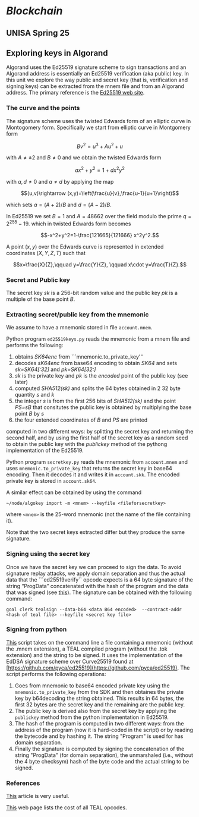 # *Blockchain*
## UNISA Spring 25 ##

## Exploring keys in Algorand

Algorand uses the Ed25519 signature scheme to sign transactions and an Algorand address is 
essentially an Ed25519 verification (aka public) key.
In this unit we explore the way public and secret key (that is, verification and signing keys) can
be extracted from the mnem file and from an Algorand address.
The primary reference is the [Ed25519 web site](https://ed25519.cr.yp.to/).

### The curve and the points

The signature scheme uses the twisted Edwards form of an elliptic curve in Montogomery form.
Specifically we start from elliptic curve in Montgomery form

$$Bv^2=u^3+Au^2+u$$

with $A\ne\pm 2$ and $B\ne 0$ and we obtain the twisted Edwards form 

$$ax^2+y^2=1+dx^2y^2$$

with $a,d\ne 0$ and $a\ne d$ by applying the map

$$(u,v)\rightarrow (x,y)=\left(\frac{u}{v},\frac{u-1}{u+1}\right)$$

which sets $a=(A+2)/B$ and $d=(A-2)/B$.

In Ed25519 we set $B=1$ and $A=48662$ over the field modulo the prime $q=2^{255}-19$.
which in twisted Edwards form becomes

$$-x^2+y^2=1-\frac{121665}{121666} x^2y^2.$$

A point $(x,y)$ over the Edwards curve is represented in extended coordinates
$(X,Y,Z,T)$ such that


$$x=\frac{X}{Z},\qquad y=\frac{Y}{Z}, \qquad x\cdot y=\frac{T}{Z}.$$

### Secret and Public key
The secret key *sk* is a 256-bit random value and the public key *pk* is a multiple
of the base point *B*.

### Extracting secret/public key from the mnemonic
We assume to have a mnemonic stored in file ```account.mnem```.

Python program ```ed25519keys.py``` reads the mnemonic from a mnem file and 
performs the following:
1. obtains *SK64enc* from ```mnemonic.to_private_key''' 
2. decodes *sK64enc* from base64 encoding to obtain *SK64* and sets *sk=SK64[:32]* and *pk=SK64[32:]*
3. *sk* is the private key and *pk* is the *encoded* point of the public key (see later)
4. computed *SHA512(sk)* and splits the 64 bytes obtained in 2 32 byte quantity *s* and *k*
5. the integer *s* is from the first 256 bits of *SHA512(sk)* and the point *PS=sB* that consitutes the public key is obtained by multiplying the base point *B* by *s*
6. the four extended coordinates of *B* and *PS* are printed

computed in two different ways: by splitting the secret key and returning the second half, 
and by using the first half of the secret key as a random seed to obtain the public key with
the *publickey* method of the pythong implementation of the Ed25519.

Python program ```secretkey.py``` reads the mnemonic from 
```account.mnem``` and uses ```mnemonic.to_private_key``` that returns
the secret key in base64 encoding.  Then it decodes it and writes it in
```account.skk```. The encoded private key is stored in ```account.sk64```.

A similar effect can be obtained by using the command

```~/node/algokey import -m <mnem> --keyfile <fileforsecretkey>```

where ```<mnem>``` is the 25-word mnemonic (not the name of the file containing it).

Note that the two secret keys extracted differ but they produce the same signature.
<Discussion to be added>


### Signing using the secret key
Once we have the secret key we can proceed to sign the data.
To avoid signature replay attacks, we apply domain separation and thus the actual data that the ```ed25519verify`` opcode expects is 
a 64 byte signature of the string “ProgData” concatenated with the hash of the program and the data that was signed (see [this](https://developer.algorand.org/articles/verify-signatures-and-signed-data-within-algorand-smart-contracts/)). 
The signature can be obtained with the following command:

```goal clerk tealsign --data-b64 <data B64 encoded>  --contract-addr <hash of teal file> --keyfile <secret key file>```

### Signing from python
[This](./signFromMnem.py) script takes on the command line a file containing a mnemonic (without the .mnem extension), a TEAL compiled program (without the .tok extension) and the string to be signed. It uses the implementation of the EdDSA signature scheme over Curve25519 found at [https://github.com/pyca/ed25519](https://github.com/pyca/ed25519).
The script performs the following operations:

1. Goes from mnemonic to base64 encoded private key using the ```mnemonic.to_private_key``` from the SDK and then obtaines the private key by b64decoding the string obtained. This results in 64 bytes, the first 32 bytes are the secret key and the remaining are the public key.
2. The public key is derived also from the secret key by applying the ```publickey``` method from the python implementation in Ed25519.
3. The hash of the program is computed in two different ways: from the address of the program (now it is hard-coded in the script) or by reading the bytecode and by hashing it. The string "Program" is used for has domain separation.
4. Finally the signature is computed by signing the concatenation of the string "ProgData" (for domain separation), the unmarshaled (i.e., without the 4 byte checksym) hash of the byte code and the actual string to be signed.

### References
[This](https://developer.algorand.org/articles/verify-signatures-and-signed-data-within-algorand-smart-contracts/) article is very useful.

[This](https://developer.algorand.org/docs/get-details/dapps/avm/teal/opcodes/v10/) web page lists the cost of all TEAL opcodes.
